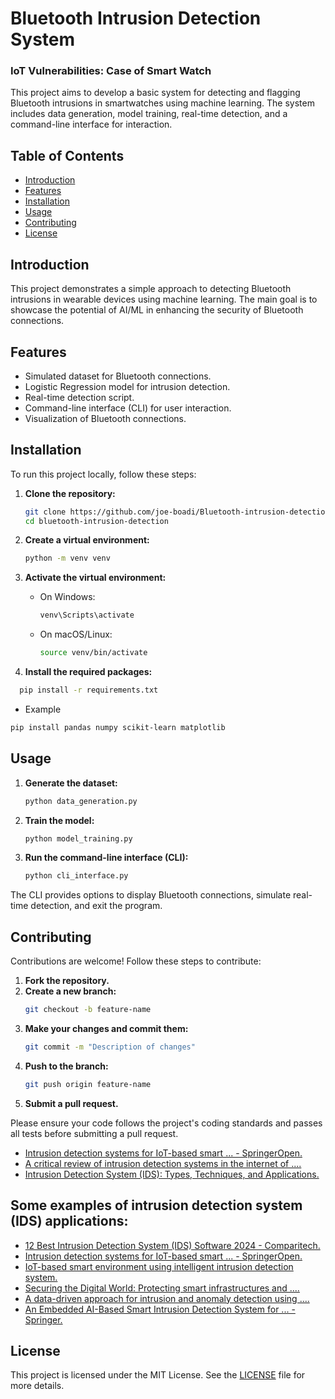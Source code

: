 # Bluetooth Intrusion Detection System
### IoT Vulnerabilities: Case of Smart Watch

This project aims to develop a basic system for detecting and flagging Bluetooth intrusions in smartwatches using machine learning. The system includes data generation, model training, real-time detection, and a command-line interface for interaction.

## Table of Contents
- [Introduction](#introduction)
- [Features](#features)
- [Installation](#installation)
- [Usage](#usage)
- [Contributing](#contributing)
- [License](#license)

## Introduction

This project demonstrates a simple approach to detecting Bluetooth intrusions in wearable devices using machine learning. The main goal is to showcase the potential of AI/ML in enhancing the security of Bluetooth connections.

## Features

- Simulated dataset for Bluetooth connections.
- Logistic Regression model for intrusion detection.
- Real-time detection script.
- Command-line interface (CLI) for user interaction.
- Visualization of Bluetooth connections.

## Installation

To run this project locally, follow these steps:

1. **Clone the repository:**
    ```bash
    git clone https://github.com/joe-boadi/Bluetooth-intrusion-detection.git
    cd bluetooth-intrusion-detection
    ```

2. **Create a virtual environment:**
    ```bash
    python -m venv venv
    ```

3. **Activate the virtual environment:**
    - On Windows:
        ```bash
        venv\Scripts\activate
        ```
    - On macOS/Linux:
        ```bash
        source venv/bin/activate
        ```

4. **Install the required packages:**
  ```bash
    pip install -r requirements.txt
```

- Example

```bash
pip install pandas numpy scikit-learn matplotlib
```
  

## Usage

1. **Generate the dataset:**
    ```bash
    python data_generation.py
    ```

2. **Train the model:**
    ```bash
    python model_training.py
    ```

3. **Run the command-line interface (CLI):**
    ```bash
    python cli_interface.py
    ```

The CLI provides options to display Bluetooth connections, simulate real-time detection, and exit the program.

## Contributing

Contributions are welcome! Follow these steps to contribute:

1. **Fork the repository.**
2. **Create a new branch:**
    ```bash
    git checkout -b feature-name
    ```
3. **Make your changes and commit them:**
    ```bash
    git commit -m "Description of changes"
    ```
4. **Push to the branch:**
    ```bash
    git push origin feature-name
    ```
5. **Submit a pull request.**

Please ensure your code follows the project's coding standards and passes all tests before submitting a pull request.




- [Intrusion detection systems for IoT-based smart ... - SpringerOpen. ](https://journalofcloudcomputing.springeropen.com/articles/10.1186/s13677-018-0123-6)
- [A critical review of intrusion detection systems in the internet of .... ](https://cybersecurity.springeropen.com/articles/10.1186/s42400-021-00077-7)
- [Intrusion Detection System (IDS): Types, Techniques, and Applications. ](https://www.knowledgehut.com/blog/security/intrusion-detection-system)

## Some examples of intrusion detection system (IDS) applications:


- [12 Best Intrusion Detection System (IDS) Software 2024 - Comparitech. ](https://www.comparitech.com/net-admin/network-intrusion-detection-tools/)
- [Intrusion detection systems for IoT-based smart ... - SpringerOpen. ](https://journalofcloudcomputing.springeropen.com/articles/10.1186/s13677-018-0123-6)
- [IoT-based smart environment using intelligent intrusion detection system. ](https://link.springer.com/article/10.1007/s00500-021-06028-1)
- [Securing the Digital World: Protecting smart infrastructures and .... ](https://arxiv.org/pdf/2401.01342)
- [A data-driven approach for intrusion and anomaly detection using ....]( https://link.springer.com/article/10.1007/s00500-023-09037-4)
- [An Embedded AI-Based Smart Intrusion Detection System for ... - Springer. ](https://link.springer.com/chapter/10.1007/978-3-031-23201-5_2)


## License

This project is licensed under the MIT License. See the [LICENSE](LICENSE) file for more details.
